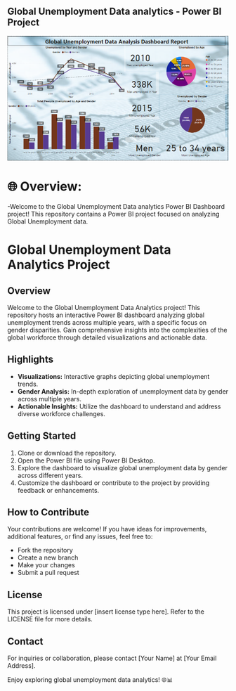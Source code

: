 ## **Global Unemployment Data analytics - Power BI Project**

![Final_dashboard](Final_dashboard.png)

# 🌐 Overview:
-Welcome to the Global Unemployment Data analytics Power BI Dashboard project! This repository contains a Power BI project focused on analyzing Global Unemployment data.

# Global Unemployment Data Analytics Project

## Overview
Welcome to the Global Unemployment Data Analytics project! This repository hosts an interactive Power BI dashboard analyzing global unemployment trends across multiple years, with a specific focus on gender disparities. Gain comprehensive insights into the complexities of the global workforce through detailed visualizations and actionable data.

## Highlights
- **Visualizations:** Interactive graphs depicting global unemployment trends.
- **Gender Analysis:** In-depth exploration of unemployment data by gender across multiple years.
- **Actionable Insights:** Utilize the dashboard to understand and address diverse workforce challenges.

## Getting Started
1. Clone or download the repository.
2. Open the Power BI file using Power BI Desktop.
3. Explore the dashboard to visualize global unemployment data by gender across different years.
4. Customize the dashboard or contribute to the project by providing feedback or enhancements.

## How to Contribute
Your contributions are welcome! If you have ideas for improvements, additional features, or find any issues, feel free to:
- Fork the repository
- Create a new branch
- Make your changes
- Submit a pull request

## License
This project is licensed under [insert license type here]. Refer to the LICENSE file for more details.

## Contact
For inquiries or collaboration, please contact [Your Name] at [Your Email Address].

Enjoy exploring global unemployment data analytics! 🌐📊





